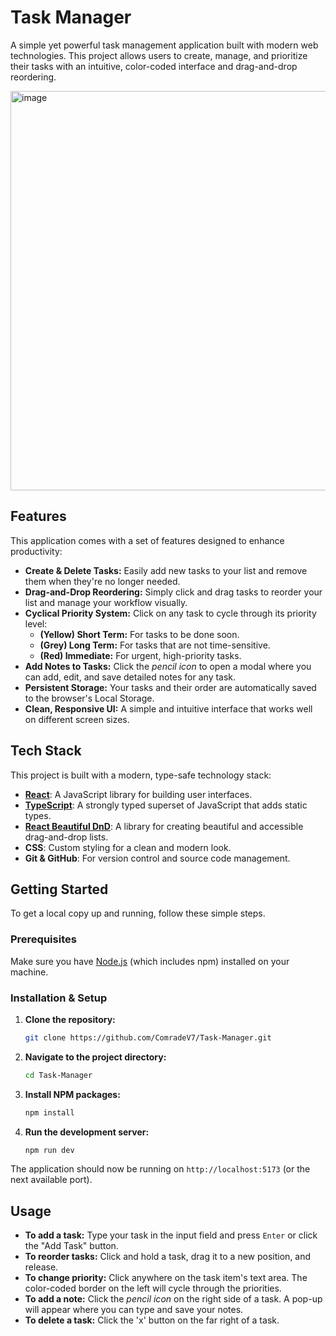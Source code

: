 # Task Manager

A simple yet powerful task management application built with modern web technologies. This project allows users to create, manage, and prioritize their tasks with an intuitive, color-coded interface and drag-and-drop reordering.

<img width="1031" height="639" alt="image" src="https://github.com/user-attachments/assets/80a1bcc3-80e8-4f08-bc8e-c9a9b538e140" />


## Features

This application comes with a set of features designed to enhance productivity:

* **Create & Delete Tasks:** Easily add new tasks to your list and remove them when they're no longer needed.
* **Drag-and-Drop Reordering:** Simply click and drag tasks to reorder your list and manage your workflow visually.
* **Cyclical Priority System:** Click on any task to cycle through its priority level:
    * **(Yellow) Short Term:** For tasks to be done soon.
    * **(Grey) Long Term:** For tasks that are not time-sensitive.
    * **(Red) Immediate:** For urgent, high-priority tasks.
* **Add Notes to Tasks:** Click the *pencil icon* to open a modal where you can add, edit, and save detailed notes for any task.
* **Persistent Storage:** Your tasks and their order are automatically saved to the browser's Local Storage.
* **Clean, Responsive UI:** A simple and intuitive interface that works well on different screen sizes.

## Tech Stack

This project is built with a modern, type-safe technology stack:

* [**React**](https://react.dev/): A JavaScript library for building user interfaces.
* [**TypeScript**](https://www.typescriptlang.org/): A strongly typed superset of JavaScript that adds static types.
* [**React Beautiful DnD**](https://github.com/atlassian/react-beautiful-dnd): A library for creating beautiful and accessible drag-and-drop lists.
* **CSS**: Custom styling for a clean and modern look.
* **Git & GitHub**: For version control and source code management.

## Getting Started

To get a local copy up and running, follow these simple steps.

### Prerequisites

Make sure you have [Node.js](https://nodejs.org/) (which includes npm) installed on your machine.

### Installation & Setup

1.  **Clone the repository:**
    ```sh
    git clone https://github.com/ComradeV7/Task-Manager.git
    ```
2.  **Navigate to the project directory:**
    ```sh
    cd Task-Manager
    ```
3.  **Install NPM packages:**
    ```sh
    npm install
    ```
4.  **Run the development server:**
    ```sh
    npm run dev
    ```

The application should now be running on `http://localhost:5173` (or the next available port).

## Usage

* **To add a task:** Type your task in the input field and press `Enter` or click the "Add Task" button.
* **To reorder tasks:** Click and hold a task, drag it to a new position, and release.
* **To change priority:** Click anywhere on the task item's text area. The color-coded border on the left will cycle through the priorities.
* **To add a note:** Click the *pencil icon* on the right side of a task. A pop-up will appear where you can type and save your notes.
* **To delete a task:** Click the 'x' button on the far right of a task.
